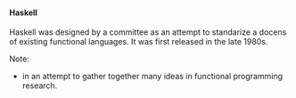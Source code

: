 #### Haskell

Haskell was designed by a committee as an attempt to standarize a docens of existing functional languages. It was first released in the late 1980s.

Note:

 * in an attempt to gather together many ideas in functional programming research.
